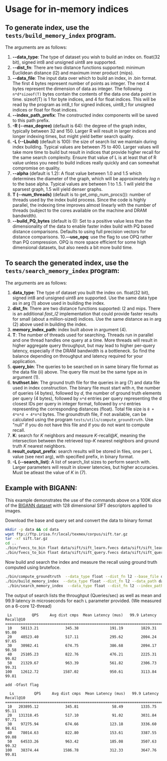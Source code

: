 **Usage for in-memory indices**
================================

To generate index, use the `tests/build_memory_index` program.
--------------------------------------------------------------

The arguments are as follows:

1. **--data_type**: The type of dataset you wish to build an index on. float(32 bit), signed int8 and unsigned uint8 are supported.
2. **--dist_fn**: There are two distance functions supported: minimum Euclidean distance (l2) and maximum inner product (mips).
3. **--data_file**: The input data over which to build an index, in .bin format. The first 4 bytes represent number of points as integer. The next 4 bytes represent the dimension of data as integer. The following `n*d*sizeof(T)` bytes contain the contents of the data one data point in time. sizeof(T) is 1 for byte indices, and 4 for float indices. This will be read by the program as int8_t for signed indices, uint8_t for unsigned indices or float for float indices.
4. **--index_path_prefix**: The constructed index components will be saved to this path prefix.
5. **-R (--max_degree)** (default is 64): the degree of the graph index, typically between 32 and 150. Larger R will result in larger indices and longer indexing times, but might yield better search quality.
6. **-L (--Lbuild)** (default is 100): the size of search list we maintain during index building. Typical values are between 75 to 400. Larger values will take more time to build but result in indices that provide higher recall for the same search complexity. Ensure that value of L is at least that of R value unless you need to build indices really quickly and can somewhat compromise on quality.
7. **--alpha** (default is 1.2): A float value between 1.0 and 1.5 which determines the diameter of the graph, which will be approximately *log n* to the base alpha. Typical values are between 1 to 1.5. 1 will yield the sparsest graph, 1.5 will yield denser graphs.
8. **T (--num_threads)** (default is to get_omp_num_procs()): number of threads used by the index build process. Since the code is highly parallel, the  indexing time improves almost linearly with the number of threads (subject to the cores available on the machine and DRAM bandwidth).
9. **--build_PQ_bytes** (default is 0): Set to a positive value less than the dimensionality of the data to enable faster index build with PQ based distance comparisons. Defaults to using full precision vectors for distance comparisons.
   10.**--use_opq**: use the flag to use OPQ rather than PQ compression. OPQ is more space efficient for some high dimensional datasets, but also needs a bit more build time.


To search the generated index, use the `tests/search_memory_index` program:
---------------------------------------------------------------------------


The arguments are as follows:

1. **data_type**: The type of dataset you built the index on. float(32 bit), signed int8 and unsigned uint8 are supported. Use the same data type as in arg (1) above used in building the index.
2. **dist_fn**: There are two distance functions supported: l2 and mips. There is an additional *fast_l2* implementation that could provide faster results for small (about a million-sized) indices. Use the same distance as in arg (2) above used in building the index.
3. **memory_index_path**: index built above in argument (4).
4. **T**: The number of threads used for searching. Threads run in parallel and one thread handles one query at a time. More threads will result in higher aggregate query throughput, but may lead to higher per-query latency, especially if the DRAM bandwidth is a bottleneck. So find the balance depending on throughput and latency required for your application.
5. **query_bin**: The queries to be searched on in same binary file format as the data file (ii) above. The query file must be the same type as in argument (1).
6. **truthset.bin**: The ground truth file for the queries in arg (7) and data file used in index construction.  The binary file must start with *n*, the number of queries (4 bytes), followed by *d*, the number of ground truth elements per query (4 bytes), followed by `n*d` entries per query representing the d closest IDs per query in integer format,  followed by `n*d` entries representing the corresponding distances (float). Total file size is `8 + 4*n*d + 4*n*d` bytes. The groundtruth file, if not available, can be calculated using the program `tests/utils/compute_groundtruth`. Use "null" if you do not have this file and if you do not want to compute recall.
7. **K**: search for *K* neighbors and measure *K*-recall@*K*, meaning the intersection between the retrieved top-*K* nearest neighbors and ground truth *K* nearest neighbors.
8. **result_output_prefix**: search results will be stored in files, one per L value (see next arg), with specified prefix, in binary format.
9. **-L (--search_list)**: A list of search_list sizes to perform search with. Larger parameters will result in slower latencies, but higher accuracies. Must be atleast the value of *K* in (7).


Example with BIGANN:
--------------------

This example demonstrates the use of the commands above on a 100K slice of the [BIGANN dataset](http://corpus-texmex.irisa.fr/) with 128 dimensional SIFT descriptors applied to images.

Download the base and query set and convert the data to binary format
```bash
mkdir -p data && cd data
wget ftp://ftp.irisa.fr/local/texmex/corpus/sift.tar.gz
tar -xf sift.tar.gz
cd ..
./bin/fvecs_to_bin float data/sift/sift_learn.fvecs data/sift/sift_learn.fbin
./bin/fvecs_to_bin float data/sift/sift_query.fvecs data/sift/sift_query.fbin
```

Now build and search the index and measure the recall using ground truth computed using brutefoce.
```bash
./bin/compute_groundtruth  --data_type float --dist_fn l2 --base_file data/sift/sift_learn.fbin --query_file  data/sift/sift_query.fbin --gt_file data/sift/sift_query_learn_gt100 --K 100
./bin/build_memory_index  --data_type float --dist_fn l2 --data_path data/sift/sift_learn.fbin --index_path_prefix data/sift/index_sift_learn_R32_L50_A1.2 -R 32 -L 50 --alpha 1.2
 ./bin/search_memory_index  --data_type float --dist_fn l2 --index_path_prefix data/sift/index_sift_learn_R32_L50_A1.2 --query_file data/sift/sift_query.fbin  --gt_file data/sift/sift_query_learn_gt100 -K 10 -L 10 20 30 40 50 100 --result_path data/sift/res
 ```


The output of search lists the throughput (Queries/sec) as well as mean and 99.9 latency in microseconds for each `L` parameter provided. (We measured on a 6-core 12-thread)
 ```
  Ls         QPS     Avg dist cmps  Mean Latency (mus)   99.9 Latency   Recall@10
=================================================================================
  10    58113.21            345.38              191.19        1829.31       95.00
  20    40523.40            517.11              295.62        2004.24       97.65
  30    30982.41            674.75              386.68        2094.17       98.58
  40    25105.23            822.76              476.21        2225.31       99.02
  50    21329.67            963.39              561.82        2306.73       99.31
 100    12612.72           1587.02              950.61        3113.84       99.81
 
 add -Ofast flag
 
   Ls         QPS     Avg dist cmps  Mean Latency (mus)   99.9 Latency   Recall@10
=================================================================================
  10   203895.12            345.81               58.49        1335.75       95.11
  20   131318.45            517.10               91.02        3031.84       97.71
  30    97275.94            674.66              123.18        3336.60       98.61
  40    78014.63            822.80              153.61        3387.55       99.08
  50    64533.26            963.42              185.08        3507.63       99.32
 100    38374.44           1586.78              312.33        3647.76       99.81


 ```


